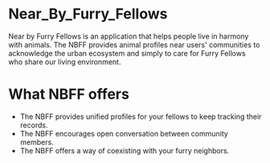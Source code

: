 # Near_By_Furry_Fellows

Near by Furry Fellows is an application that helps people live in harmony with animals. 
The NBFF provides animal profiles near users' communities to acknowledge the urban ecosystem and simply to care for Furry Fellows who share our living environment. 

# What NBFF offers
- The NBFF provides unified profiles for your fellows to keep tracking their records. 
- The NBFF encourages open conversation between community members. 
- The NBFF offers a way of coexisting with your furry neighbors. 

